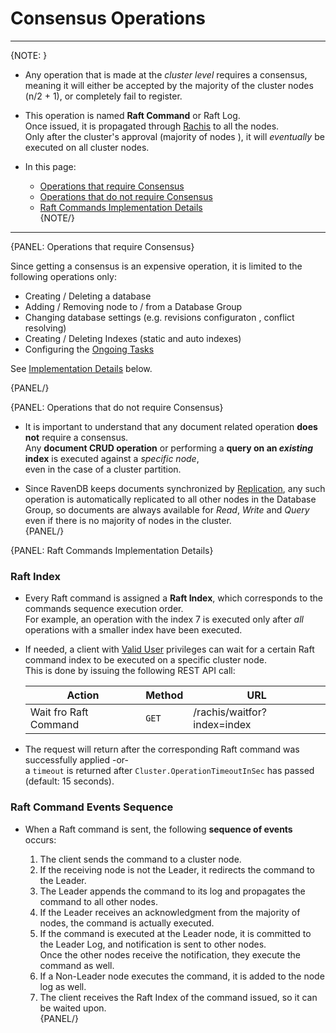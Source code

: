 # Consensus Operations
---

{NOTE: }

* Any operation that is made at the _cluster level_ requires a consensus,  
  meaning it will either be accepted by the majority of the cluster nodes (n/2 + 1), or completely fail to register.  

* This operation is named **Raft Command** or Raft Log.  
  Once issued, it is propagated through [Rachis](../../../server/clustering/rachis/what-is-rachis) to all the nodes.  
  Only after the cluster's approval (majority of nodes ), it will _eventually_ be executed on all cluster nodes.  

* In this page:  
  * [Operations that require Consensus](../../../server/clustering/rachis/consensus-operations#operations-that-require-consensus)  
  * [Operations that do not require Consensus](../../../server/clustering/rachis/consensus-operations#operations-that-do-not-require-consensus)  
  * [Raft Commands Implementation Details](../../../server/clustering/rachis/consensus-operations#raft-commands-implementation-details)  
{NOTE/}

---

{PANEL: Operations that require Consensus}

Since getting a consensus is an expensive operation, it is limited to the following operations only:  

* Creating / Deleting a database  
* Adding / Removing node to / from a Database Group  
* Changing database settings  (e.g.   revisions configuraton , conflict resolving)
* Creating / Deleting Indexes (static and auto indexes)  
* Configuring the [Ongoing Tasks](../../../studio/database/tasks/ongoing-tasks/general-info)  

See [Implementation Details](../../../server/clustering/rachis/consensus-operations#implementation-details) below.  

{PANEL/}

{PANEL: Operations that do not require Consensus}

* It is important to understand that any document related operation **does not** require a consensus.  
  Any **document CRUD operation** or performing a **query on an _existing_ index** is executed against a _specific node_,  
  even in the case of a cluster partition.  

* Since RavenDB keeps documents synchronized by [Replication](../../../server/clustering/replication/replication), 
  any such operation is automatically replicated to all other nodes in the Database Group, 
  so documents are always available for _Read_, _Write_ and _Query_ even if there is no majority of nodes in the cluster.  
{PANEL/}

{PANEL: Raft Commands Implementation Details}

### Raft Index

* Every Raft command is assigned a **Raft Index**, which corresponds to the commands sequence execution order.  
  For example, an operation with the index 7 is executed only after _all_ operations with a smaller index have been executed.  

* If needed, a client with [Valid User](../../../server/security/authorization/security-clearance-and-permissions#user) privileges 
  can wait for a certain Raft command index to be executed on a specific cluster node.  
  This is done by issuing the following REST API call:  

  | Action | Method | URL |
  | - | - | - |
  | Wait fro Raft Command | `GET` | /rachis/waitfor?index=index |

* The request will return after the corresponding Raft command was successfully applied -or-  
  a `timeout` is returned after `Cluster.OperationTimeoutInSec` has passed (default: 15 seconds).  

### Raft Command Events Sequence

* When a Raft command is sent, the following **sequence of events** occurs:  

    1. The client sends the command to a cluster node.  
    2. If the receiving node is not the Leader, it redirects the command to the Leader.  
    3. The Leader appends the command to its log and propagates the command to all other nodes.  
    4. If the Leader receives an acknowledgment from the majority of nodes, the command is actually executed.  
    5. If the command is executed at the Leader node, it is committed to the Leader Log, and notification is sent to other nodes.  
       Once the other nodes receive the notification, they execute the command as well.  
    6. If a Non-Leader node executes the command, it is added to the node log as well.  
    7. The client receives the Raft Index of the command issued, so it can be waited upon.  
{PANEL/}
